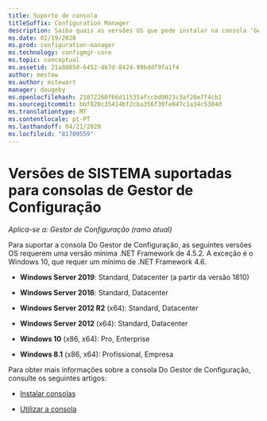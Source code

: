 ```yaml
---
title: Suporte de consola
titleSuffix: Configuration Manager
description: Saiba quais as versões OS que pode instalar na consola 'Gestor de Configuração'.
ms.date: 02/19/2020
ms.prod: configuration-manager
ms.technology: configmgr-core
ms.topic: conceptual
ms.assetid: 21a80050-6452-4b7d-8424-99bddf9fa1f4
author: mestew
ms.author: mstewart
manager: dougeby
ms.openlocfilehash: 21072260f66d11535afccbd9023c3af20e7f4cb1
ms.sourcegitcommit: bbf820c35414bf2cba356f30fe047c1a34c5384d
ms.translationtype: MT
ms.contentlocale: pt-PT
ms.lasthandoff: 04/21/2020
ms.locfileid: "81709559"
---
```

# <a name="supported-os-versions-for-configuration-manager-consoles"></a>Versões de SISTEMA suportadas para consolas de Gestor de Configuração

*Aplica-se a: Gestor de Configuração (ramo atual)*

Para suportar a consola Do Gestor de Configuração, as seguintes versões OS requerem uma versão mínima .NET Framework de 4.5.2. A exceção é o Windows 10, que requer um mínimo de .NET Framework 4.6.  

- **Windows Server 2019**: Standard, Datacenter (a partir da versão 1810)  

- **Windows Server 2016**: Standard, Datacenter  

- **Windows Server 2012 R2** (x64): Standard, Datacenter  

- **Windows Server 2012** (x64): Standard, Datacenter  

- **Windows 10** (x86, x64): Pro, Enterprise  

- **Windows 8.1** (x86, x64): Profissional, Empresa  

Para obter mais informações sobre a consola Do Gestor de Configuração, consulte os seguintes artigos:

- [Instalar consolas](../../servers/deploy/install/install-consoles.md)  

- [Utilizar a consola](../../servers/manage/admin-console.md)  
